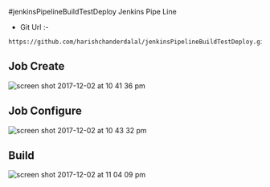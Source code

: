 #jenkinsPipelineBuildTestDeploy
Jenkins Pipe Line
- Git Url :-
```
https://github.com/harishchanderdalal/jenkinsPipelineBuildTestDeploy.git
```

## Job Create
![screen shot 2017-12-02 at 10 41 36 pm](https://user-images.githubusercontent.com/22466745/33518101-6a27c258-d7b5-11e7-8458-6a9fb16d44e2.png)

## Job Configure
![screen shot 2017-12-02 at 10 43 32 pm](https://user-images.githubusercontent.com/22466745/33518113-a0dd8594-d7b5-11e7-9a1d-4b2575fe6c76.png)

## Build
![screen shot 2017-12-02 at 11 04 09 pm](https://user-images.githubusercontent.com/22466745/33518087-3469e4a2-d7b5-11e7-8fc0-3aaa9c423d8e.png)
